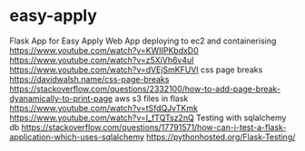 # easy-apply
Flask App for Easy Apply Web App
deploying to ec2 and containerising
https://www.youtube.com/watch?v=KWIIPKbdxD0
https://www.youtube.com/watch?v=z5XiVh6v4uI
https://www.youtube.com/watch?v=dVEjSmKFUVI
css page breaks
https://davidwalsh.name/css-page-breaks
https://stackoverflow.com/questions/2332100/how-to-add-page-break-dyanamically-to-print-page
aws s3 files in flask
https://www.youtube.com/watch?v=tSfdQJvTKmk
https://www.youtube.com/watch?v=I_fTQTsz2nQ
Testing with sqlalchemy db
https://stackoverflow.com/questions/17791571/how-can-i-test-a-flask-application-which-uses-sqlalchemy 
https://pythonhosted.org/Flask-Testing/
